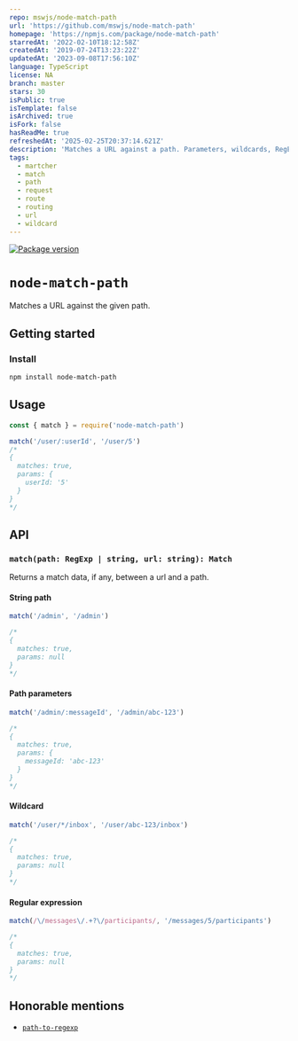 ```yaml
---
repo: mswjs/node-match-path
url: 'https://github.com/mswjs/node-match-path'
homepage: 'https://npmjs.com/package/node-match-path'
starredAt: '2022-02-10T18:12:58Z'
createdAt: '2019-07-24T13:23:22Z'
updatedAt: '2023-09-08T17:56:10Z'
language: TypeScript
license: NA
branch: master
stars: 30
isPublic: true
isTemplate: false
isArchived: true
isFork: false
hasReadMe: true
refreshedAt: '2025-02-25T20:37:14.621Z'
description: 'Matches a URL against a path. Parameters, wildcards, RegExp.'
tags:
  - martcher
  - match
  - path
  - request
  - route
  - routing
  - url
  - wildcard
---
```


[![Package version](https://img.shields.io/npm/v/node-match-path.svg)](https://npmjs.com/package/node-match-path)

# `node-match-path`

Matches a URL against the given path.

## Getting started

### Install

```bash
npm install node-match-path
```

## Usage

```js
const { match } = require('node-match-path')

match('/user/:userId', '/user/5')
/*
{
  matches: true,
  params: {
    userId: '5'
  }
}
*/
```

## API

### `match(path: RegExp | string, url: string): Match`

Returns a match data, if any, between a url and a path.

#### String path

```js
match('/admin', '/admin')

/*
{
  matches: true,
  params: null
}
*/
```

#### Path parameters

```js
match('/admin/:messageId', '/admin/abc-123')

/*
{
  matches: true,
  params: {
    messageId: 'abc-123'
  }
}
*/
```

#### Wildcard

```js
match('/user/*/inbox', '/user/abc-123/inbox')

/*
{
  matches: true,
  params: null
}
*/
```

#### Regular expression

```js
match(/\/messages\/.+?\/participants/, '/messages/5/participants')

/*
{
  matches: true,
  params: null
}
*/
```

## Honorable mentions

- [`path-to-regexp`](https://github.com/pillarjs/path-to-regexp)
